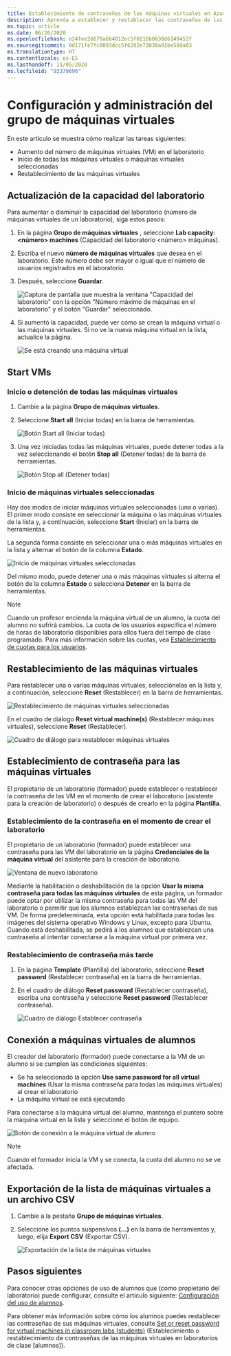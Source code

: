 ```yaml
---
title: Establecimiento de contraseñas de las máquinas virtuales en Azure Lab Services | Microsoft Docs
description: Aprenda a establecer y restablecer las contraseñas de las máquinas virtuales (VM) en laboratorios de clase de Azure Lab Services.
ms.topic: article
ms.date: 06/26/2020
ms.openlocfilehash: e24fee26670a664012ec5f0216b0638d6149453f
ms.sourcegitcommit: 0d171fe7fc0893dcc5f6202e73038a91be58da03
ms.translationtype: HT
ms.contentlocale: es-ES
ms.lasthandoff: 11/05/2020
ms.locfileid: "93379696"
---
```

# <a name="set-up-and-manage-virtual-machine-pool"></a>Configuración y administración del grupo de máquinas virtuales 
En este artículo se muestra cómo realizar las tareas siguientes:

- Aumento del número de máquinas virtuales (VM) en el laboratorio
- Inicio de todas las máquinas virtuales o máquinas virtuales seleccionadas 
- Restablecimiento de las máquinas virtuales

## <a name="update-the-lab-capacity"></a>Actualización de la capacidad del laboratorio
Para aumentar o disminuir la capacidad del laboratorio (número de máquinas virtuales de un laboratorio), siga estos pasos:

1. En la página **Grupo de máquinas virtuales** , seleccione **Lab capacity: &lt;número&gt; machines** (Capacidad del laboratorio <número> máquinas).
2. Escriba el nuevo **número de máquinas virtuales** que desea en el laboratorio. Este número debe ser mayor o igual que el número de usuarios registrados en el laboratorio. 
3. Después, seleccione **Guardar**. 

    ![Captura de pantalla que muestra la ventana "Capacidad del laboratorio" con la opción "Número máximo de máquinas en el laboratorio" y el botón "Guardar" seleccionado.](./media/how-to-set-virtual-machine-passwords/number-of-vms-in-lab.png)
4. Si aumentó la capacidad, puede ver cómo se crean la máquina virtual o las máquinas virtuales. Si no ve la nueva máquina virtual en la lista, actualice la página. 

    ![Se está creando una máquina virtual](./media/how-to-set-virtual-machine-passwords/vm-being-created.png)

## <a name="start-vms"></a>Start VMs

### <a name="start-ot-stop-all-vms"></a>Inicio o detención de todas las máquinas virtuales
1. Cambie a la página **Grupo de máquinas virtuales**. 
2. Seleccione **Start all** (Iniciar todas) en la barra de herramientas. 

    ![Botón Start all (Iniciar todas)](./media/how-to-set-virtual-machine-passwords/start-all-vms-button.png)
3. Una vez iniciadas todas las máquinas virtuales, puede detener todas a la vez seleccionando el botón **Stop all** (Detener todas) de la barra de herramientas. 

    ![Botón Stop all (Detener todas)](./media/how-to-set-virtual-machine-passwords/stop-all-vms-button.png)

### <a name="start-selected-vms"></a>Inicio de máquinas virtuales seleccionadas
Hay dos modos de iniciar máquinas virtuales seleccionadas (una o varias). El primer modo consiste en seleccionar la máquina o las máquinas virtuales de la lista y, a continuación, seleccione **Start** (Iniciar) en la barra de herramientas. 

La segunda forma consiste en seleccionar una o más máquinas virtuales en la lista y alternar el botón de la columna **Estado**. 

![Inicio de máquinas virtuales seleccionadas](./media/how-to-set-virtual-machine-passwords/start-selected-vms.png)

Del mismo modo, puede detener una o más máquinas virtuales si alterna el botón de la columna **Estado** o selecciona **Detener** en la barra de herramientas. 

> [!NOTE]
> Cuando un profesor encienda la máquina virtual de un alumno, la cuota del alumno no sufrirá cambios. La cuota de los usuarios especifica el número de horas de laboratorio disponibles para ellos fuera del tiempo de clase programado. Para más información sobre las cuotas, vea [Establecimiento de cuotas para los usuarios](how-to-configure-student-usage.md?#set-quotas-for-users).

## <a name="reset-vms"></a>Restablecimiento de las máquinas virtuales

Para restablecer una o varias máquinas virtuales, selecciónelas en la lista y, a continuación, seleccione **Reset** (Restablecer) en la barra de herramientas. 

![Restablecimiento de máquinas virtuales seleccionadas](./media/how-to-set-virtual-machine-passwords/reset-vm-button.png)

En el cuadro de diálogo **Reset virtual machine(s)** (Restablecer máquinas virtuales), seleccione **Reset** (Restablecer). 

![Cuadro de diálogo para restablecer máquinas virtuales](./media/how-to-set-virtual-machine-passwords/reset-vms-dialog.png)

## <a name="set-password-for-vms"></a>Establecimiento de contraseña para las máquinas virtuales
El propietario de un laboratorio (formador) puede establecer o restablecer la contraseña de las VM en el momento de crear el laboratorio (asistente para la creación de laboratorio) o después de crearlo en la página **Plantilla**. 

### <a name="set-password-at-the-time-of-lab-creation"></a>Establecimiento de la contraseña en el momento de crear el laboratorio
El propietario de un laboratorio (formador) puede establecer una contraseña para las VM del laboratorio en la página **Credenciales de la máquina virtual** del asistente para la creación de laboratorio.

![Ventana de nuevo laboratorio](./media/tutorial-setup-classroom-lab/virtual-machine-credentials.png)

Mediante la habilitación o deshabilitación de la opción **Usar la misma contraseña para todas las máquinas virtuales** de esta página, un formador puede optar por utilizar la misma contraseña para todas las VM del laboratorio o permitir que los alumnos establezcan las contraseñas de sus VM. De forma predeterminada, esta opción está habilitada para todas las imágenes del sistema operativo Windows y Linux, excepto para Ubuntu. Cuando está deshabilitada, se pedirá a los alumnos que establezcan una contraseña al intentar conectarse a la máquina virtual por primera vez. 

### <a name="reset-password-later"></a>Restablecimiento de contraseña más tarde

1. En la página **Template** (Plantilla) del laboratorio, seleccione **Reset password** (Restablecer contraseña) en la barra de herramientas. 
1. En el cuadro de diálogo **Reset password** (Restablecer contraseña), escriba una contraseña y seleccione **Reset password** (Restablecer contraseña).
    
    ![Cuadro de diálogo Establecer contraseña](./media/how-to-set-virtual-machine-passwords/set-password.png)

## <a name="connect-to-student-vms"></a>Conexión a máquinas virtuales de alumnos
El creador del laboratorio (formador) puede conectarse a la VM de un alumno si se cumplen las condiciones siguientes: 

- Se ha seleccionado la opción **Use same password for all virtual machines** (Usar la misma contraseña para todas las máquinas virtuales) al crear el laboratorio
- La máquina virtual se está ejecutando 

 Para conectarse a la máquina virtual del alumno, mantenga el puntero sobre la máquina virtual en la lista y seleccione el botón de equipo.  

![Botón de conexión a la máquina virtual de alumno](./media/how-to-set-virtual-machine-passwords/connect-student-vm.png)

> [!NOTE]
> Cuando el formador inicia la VM y se conecta, la cuota del alumno no se ve afectada. 

## <a name="export-list-of-virtual-machines-to-a-csv-file"></a>Exportación de la lista de máquinas virtuales a un archivo CSV

1. Cambie a la pestaña **Grupo de máquinas virtuales**.
2. Seleccione los puntos suspensivos **(...)** en la barra de herramientas y, luego, elija **Export CSV** (Exportar CSV). 

    ![Exportación de la lista de máquinas virtuales](./media/how-to-export-users-virtual-machines-csv/virtual-machines-export-csv.png)

## <a name="next-steps"></a>Pasos siguientes
Para conocer otras opciones de uso de alumnos que (como propietario del laboratorio) puede configurar, consulte el artículo siguiente: [Configuración del uso de alumnos](how-to-configure-student-usage.md).

Para obtener más información sobre cómo los alumnos puedes restablecer las contraseñas de sus máquinas virtuales, consulte [Set or reset password for virtual machines in classroom labs (students)](how-to-set-virtual-machine-passwords-student.md) (Establecimiento o restablecimiento de contraseñas de las máquinas virtuales en laboratorios de clase [alumnos]).